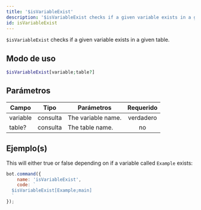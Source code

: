 ```yaml
---
title: '$isVariableExist'
description: '$isVariableExist checks if a given variable exists in a given table.'
id: isVariableExist
---
```


`$isVariableExist` checks if a given variable exists in a given table.

## Modo de uso

```php
$isVariableExist[variable;table?]
```

## Parámetros

| Campo    | Tipo     | Parámetros         | Requerido |
| -------- | -------- | ------------------ |:---------:|
| variable | consulta | The variable name. | verdadero |
| table?   | consulta | The table name.    |    no     |

## Ejemplo(s)

This will either true or false depending on if a variable called `Example` exists:

```javascript
bot.command({
    name: 'isVariableExist',
    code: `
  $isVariableExist[Example;main]
  `
});
```
